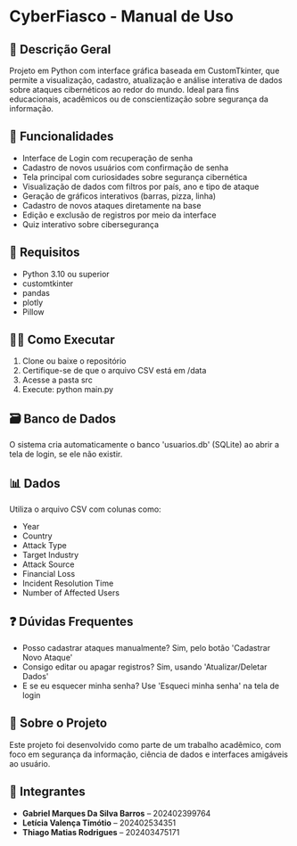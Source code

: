 # CyberFiasco - Manual de Uso #

## 🔐 Descrição Geral ##

Projeto em Python com interface gráfica baseada em CustomTkinter, que permite a visualização, cadastro, atualização e análise interativa de dados sobre ataques cibernéticos ao redor do mundo. Ideal para fins educacionais, acadêmicos ou de conscientização sobre segurança da informação.

## 🚀 Funcionalidades ##

* Interface de Login com recuperação de senha
* Cadastro de novos usuários com confirmação de senha
* Tela principal com curiosidades sobre segurança cibernética
* Visualização de dados com filtros por país, ano e tipo de ataque
* Geração de gráficos interativos (barras, pizza, linha)
* Cadastro de novos ataques diretamente na base
* Edição e exclusão de registros por meio da interface
* Quiz interativo sobre cibersegurança

## 🧰 Requisitos ##

* Python 3.10 ou superior
* customtkinter
* pandas
* plotly
* Pillow

## 🧑‍💻 Como Executar ##

1. Clone ou baixe o repositório
2. Certifique-se de que o arquivo CSV está em /data
3. Acesse a pasta src
4. Execute: python main.py

## 🗃️ Banco de Dados ##

O sistema cria automaticamente o banco 'usuarios.db' (SQLite) ao abrir a tela de login, se ele não existir.

## 📊 Dados ##

Utiliza o arquivo CSV com colunas como:
- Year
- Country
- Attack Type
- Target Industry
- Attack Source
- Financial Loss
- Incident Resolution Time
- Number of Affected Users

## ❓ Dúvidas Frequentes ##

* Posso cadastrar ataques manualmente? Sim, pelo botão 'Cadastrar Novo Ataque'
* Consigo editar ou apagar registros? Sim, usando 'Atualizar/Deletar Dados'
* E se eu esquecer minha senha? Use 'Esqueci minha senha' na tela de login

## 🧠 Sobre o Projeto ##

Este projeto foi desenvolvido como parte de um trabalho acadêmico, com foco em segurança da informação, ciência de dados e interfaces amigáveis ao usuário.

## 👥 Integrantes ##

- **Gabriel Marques Da Silva Barros** – 202402399764  
- **Letícia Valença Timótio** – 202402534351  
- **Thiago Matias Rodrigues** – 202403475171  
